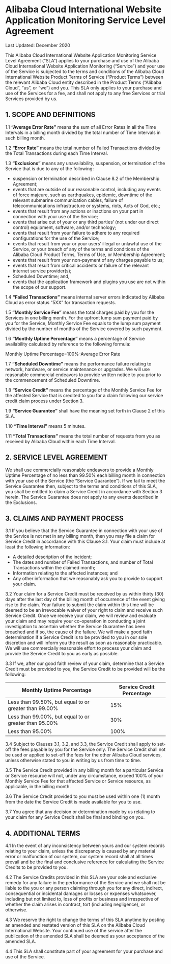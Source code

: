 # Alibaba Cloud International Website Application Monitoring Service Level Agreement

Last Updated: December 2020

This Alibaba Cloud International Website Application Monitoring Service Level Agreement \(“SLA”\) applies to your purchase and use of the Alibaba Cloud International Website Application Monitoring \(“Service”\) and your use of the Service is subjected to the terms and conditions of the Alibaba Cloud International Website Product Terms of Service \(“Product Terms”\) between the relevant Alibaba Cloud entity described in the Product Terms \(“Alibaba Cloud”, “us”, or “we”\) and you. This SLA only applies to your purchase and use of the Services for a fee, and shall not apply to any free Services or trial Services provided by us.

## 1. SCOPE AND DEFINITIONS

1.1 **“Average Error Rate”** means the sum of all Error Rates in all the Time Intervals in a billing month divided by the total number of Time Intervals in such billing month.

1.2 **“Error Rate”** means the total number of Failed Transactions divided by the Total Transactions during each Time Interval.

1.3 **“Exclusions”** means any unavailability, suspension, or termination of the Service that is due to any of the following:

-   suspension or termination described in Clause 8.2 of the Membership Agreement;
-   events that are outside of our reasonable control, including any events of force majeure, such as earthquakes, epidemic, downtime of the relevant submarine communication cables, failure of telecommunications infrastructure or systems, riots, Acts of God, etc.;
-   events that result from any actions or inactions on your part in connection with your use of the Service;
-   events that arise out of your or any third parties’ \(not under our direct control\) equipment, software, and/or technology;
-   events that result from your failure to adhere to any required configurations for the use of the Service;
-   events that result from your or your users’ illegal or unlawful use of the Service, or your breach of any of the terms and conditions of the Alibaba Cloud Product Terms, Terms of Use, or Membership Agreement;
-   events that result from your non-payment of any charges payable to us;
-   events that result from critical accidents or failure of the relevant internet service provider\(s\);
-   Scheduled Downtime; and,
-   events that the application framework and plugins you use are not within the scope of our support.

1.4 **“Failed Transactions”** means internal server errors indicated by Alibaba Cloud as error status “5XX” for transaction requests.

1.5 **“Monthly Service Fee”** means the total charges paid by you for the Services in one billing month. For the upfront lump sum payment paid by you for the Service, Monthly Service Fee equals to the lump sum payment divided by the number of months of the Service covered by such payment.

1.6 **“Monthly Uptime Percentage”** means a percentage of Service availability calculated by reference to the following formula:

Monthly Uptime Percentage=100%-Average Error Rate

1.7 **“Scheduled Downtime”** means the performance failure relating to network, hardware, or service maintenance or upgrades. We will use reasonable commercial endeavors to provide written notice to you prior to the commencement of Scheduled Downtime.

1.8 **“Service Credit”** means the percentage of the Monthly Service Fee for the affected Service that is credited to you for a claim following our service credit claim process under Section 3.

1.9 **“Service Guarantee”** shall have the meaning set forth in Clause 2 of this SLA.

1.10 **“Time Interval”** means 5 minutes.

1.11 **“Total Transactions”** means the total number of requests from you as received by Alibaba Cloud within each Time Interval.

## 2. SERVICE LEVEL AGREEMENT

We shall use commercially reasonable endeavors to provide a Monthly Uptime Percentage of no less than 99.50% each billing month in connection with your use of the Service \(the “Service Guarantee”\). If we fail to meet the Service Guarantee then, subject to the terms and conditions of this SLA, you shall be entitled to claim a Service Credit in accordance with Section 3 herein. The Service Guarantee does not apply to any events described in the Exclusions.

## 3. CLAIMS AND PAYMENT PROCESS

3.1 If you believe that the Service Guarantee in connection with your use of the Service is not met in any billing month, then you may file a claim for Service Credit in accordance with this Clause 3.1. Your claim must include at least the following information:

-   A detailed description of the incident;
-   The dates and number of Failed Transactions, and number of Total Transactions within the claimed month;
-   Information relating to the affected instances; and
-   Any other information that we reasonably ask you to provide to support your claim.

3.2 Your claim for a Service Credit must be received by us within thirty \(30\) days after the last day of the billing month of occurrence of the event giving rise to the claim. Your failure to submit the claim within this time will be deemed to be an irrevocable waiver of your right to claim and receive such Service Credit. Once we receive your claim, we will review and evaluate your claim and may require your co-operation in conducting a joint investigation to ascertain whether the Service Guarantee has been breached and if so, the cause of the failure. We will make a good faith determination if a Service Credit is to be provided to you in our sole discretion and will inform you the result as soon as reasonably practicable. We will use commercially reasonable effort to process your claim and provide the Service Credit to you as early as possible.

3.3 If we, after our good faith review of your claim, determine that a Service Credit must be provided to you, the Service Credit to be provided will be the following:

|Monthly Uptime Percentage|Service Credit Percentage|
|-------------------------|-------------------------|
|Less than 99.50%, but equal to or greater than 99.00%|15%|
|Less than 99.00%, but equal to or greater than 95.00%|30%|
|Less than 95.00%|100%|

3.4 Subject to Clauses 3.1, 3.2, and 3.3, the Service Credit shall apply to set-off the fees payable by you for the Service only. The Service Credit shall not be used or applied to set-off the fees for the other Alibaba Cloud services, unless otherwise stated to you in writing by us from time to time.

3.5 The Service Credit provided in any billing month for a particular Service or Service resource will not, under any circumstance, exceed 100% of your Monthly Service Fee for that affected Service or Service resource, as applicable, in the billing month.

3.6 The Service Credit provided to you must be used within one \(1\) month from the date the Service Credit is made available for you to use.

3.7 You agree that any decision or determination made by us relating to your claim for any Service Credit shall be final and binding on you.

## 4. ADDITIONAL TERMS

4.1 In the event of any inconsistency between yours and our system records relating to your claim, unless the discrepancy is caused by any material error or malfunction of our system, our system record shall at all times prevail and be the final and conclusive reference for calculating the Service Credits to be provided to you.

4.2 The Service Credits provided in this SLA are your sole and exclusive remedy for any failure in the performance of the Service and we shall not be liable to the you or any person claiming through you for any direct, indirect, consequential or incidental damages or losses or expenses whatsoever, including but not limited to, loss of profits or business and irrespective of whether the claim arises in contract, tort \(including negligence\), or otherwise.

4.3 We reserve the right to change the terms of this SLA anytime by posting an amended and restated version of this SLA on the Alibaba Cloud International Website. Your continued use of the service after the publication of the amended SLA shall be deemed as your acceptance of the amended SLA.

4.4 This SLA shall constitute part of your agreement for your purchase and use of the Service.

